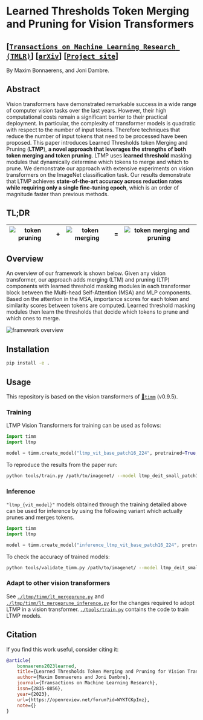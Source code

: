 # Learned Thresholds Token Merging and Pruning for Vision Transformers 
## [[`Transactions on Machine Learning Research (TMLR)`](https://openreview.net/forum?id=WYKTCKpImz)] [[`arXiv`](https://arxiv.org/abs/2307.10780)] [[`Project site`](https://maxim.bonnaerens.com/publication/ltmp)]

By Maxim Bonnaerens, and Joni Dambre.

## Abstract
Vision transformers have demonstrated remarkable success in a wide range of computer vision tasks over the last years. However, their high computational costs remain a significant barrier to their practical deployment.
In particular, the complexity of transformer models is quadratic with respect to the number of input tokens.
Therefore techniques that reduce the number of input tokens that need to be processed have been proposed.
This paper introduces Learned Thresholds token Merging and Pruning (**LTMP**), **a novel approach that leverages the strengths of both token merging and token pruning**.
LTMP uses **learned threshold** masking modules that dynamically determine which tokens to merge and which to prune.
We demonstrate our approach with extensive experiments on vision transformers on the ImageNet classification task.
Our results demonstrate that LTMP achieves **state-of-the-art accuracy across reduction rates while requiring only a single fine-tuning epoch**, which is an order of magnitude faster than previous methods.

## TL;DR

| ![token pruning](https://maxim.bonnaerens.com/publication/ltmp/85051_prune.png) | + | ![token merging](https://maxim.bonnaerens.com/publication/ltmp/85051_merge.png) | = | ![token merging and pruning](https://maxim.bonnaerens.com/publication/ltmp/85051_layer_11.png) |
| - | - | - | - | - |

## Overview

An overview of our framework is shown below. Given any vision transformer, our approach adds  merging (LTM) and pruning (LTP) components with learned threshold masking modules in each transformer block between the Multi-head Self-Attention (MSA) and MLP components. Based on the attention in the MSA, importance scores for each token and similarity scores between tokens are computed.
Learned threshold masking modules then learn the thresholds that decide which tokens to prune and which ones to merge.

![framework overview](https://maxim.bonnaerens.com/publication/ltmp/ltmp_schematic_portrait_poster.png)

## Installation

```bash
pip install -e .
```

## Usage
This repository is based on the vision transformers of [🤗`timm`](https://github.com/huggingface/pytorch-image-models) (v0.9.5).

### Training
LTMP Vision Transformers for training can be used as follows:
```python
import timm
import ltmp

model = timm.create_model("ltmp_vit_base_patch16_224", pretrained=True, tau=0.1, **kwargs)
```


To reproduce the results from the paper run:


```bash
python tools/train.py /path/to/imagenet/ --model ltmp_deit_small_patch16_224 --pretrained -b 128 --lr 0.000005 0.005 --reduction-target 0.75
```

### Inference
`"ltmp_{vit_model}"` models obtained through the training detailed above can be used for inference by using the following variant which actually prunes and merges tokens.

```python
import timm
import ltmp

model = timm.create_model("inference_ltmp_vit_base_patch16_224", pretrained=True, tau=0.1, **kwargs)
```

To check the accuracy of trained models:
```bash
python tools/validate_timm.py /path/to/imagenet/ --model ltmp_deit_small_patch16_224 --checkpoint /path/to/checkpoint.pth.tar -b 1
```

### Adapt to other vision transformers
See [`./ltmp/timm/lt_mergeprune.py`](./ltmp/timm/lt_mergeprune.py) and [`./ltmp/timm/lt_mergeprune_inference.py`](./ltmp/timm/lt_mergeprune_inference.py) for the changes required to adopt LTMP in a vision transformer.
[`./tools/train.py`](./tools/train.py) contains the code to train LTMP models.

## Citation
If you find this work useful, consider citing it:
```bibtex
@article{
    bonnaerens2023learned,
    title={Learned Thresholds Token Merging and Pruning for Vision Transformers},
    author={Maxim Bonnaerens and Joni Dambre},
    journal={Transactions on Machine Learning Research},
    issn={2835-8856},
    year={2023},
    url={https://openreview.net/forum?id=WYKTCKpImz},
    note={}
}
```
